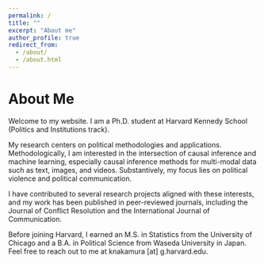 ```yaml
---
permalink: /
title: ""
excerpt: "About me"
author_profile: true
redirect_from:
  - /about/
  - /about.html
---
```


# About Me
Welcome to my website. I am a Ph.D. student at Harvard Kennedy School (Politics and Institutions track).

My research centers on political methodologies and applications. Methodologically, I am interested in the intersection of causal inference and machine learning, especially causal inference methods for multi-modal data such as text, images, and videos. Substantively, my focus lies on political violence and political communication.

I have contributed to several research projects aligned with these interests, and my work has been published in peer-reviewed journals, including the Journal of Conflict Resolution and the International Journal of Communication.

Before joining Harvard, I earned an M.S. in Statistics from the University of Chicago and a B.A. in Political Science from Waseda University in Japan. Feel free to reach out to me at knakamura [at] g.harvard.edu.

